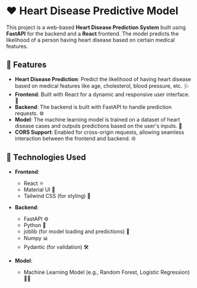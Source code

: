 # ❤️ Heart Disease Predictive Model

This project is a web-based **Heart Disease Prediction System** built using **FastAPI** for the backend and a **React** frontend. The model predicts the likelihood of a person having heart disease based on certain medical features. 

## 🚀 Features

- **Heart Disease Prediction**: Predict the likelihood of having heart disease based on medical features like age, cholesterol, blood pressure, etc. 🩺
- **Frontend**: Built with React for a dynamic and responsive user interface. 🎨
- **Backend**: The backend is built with FastAPI to handle prediction requests. ⚙️
- **Model**: The machine learning model is trained on a dataset of heart disease cases and outputs predictions based on the user's inputs. 🧠
- **CORS Support**: Enabled for cross-origin requests, allowing seamless interaction between the frontend and backend. 🌐

## 🔧 Technologies Used

- **Frontend**:
  - React ⚛️
  - Material UI 🎨
  - Tailwind CSS (for styling) 🌈

- **Backend**:
  - FastAPI ⚙️
  - Python 🐍
  - joblib (for model loading and predictions) 🔄
  - Numpy 📊
  - Pydantic (for validation) 🛠️

- **Model**:
  - Machine Learning Model (e.g., Random Forest, Logistic Regression) 🧑‍💻


